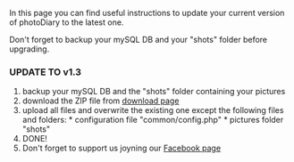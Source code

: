 In this page you can find useful instructions to update your current version of photoDiary to the latest one.

Don't forget to backup your mySQL DB and your "shots" folder before upgrading.


### UPDATE TO v1.3 ###
  1. backup your mySQL DB and the "shots" folder containing your pictures
  1. download the ZIP file from [download page](http://code.google.com/p/photodiary/downloads/list)
  1. upload all files and overwrite the existing one except the following files and folders:
    * configuration file "common/config.php"
    * pictures folder "shots"
  1. DONE!
  1. Don't forget to support us joyning our [Facebook page](http://www.facebook.com/pages/Casalgrande-Italy/WebgriffeR-multimedia/104797936056)